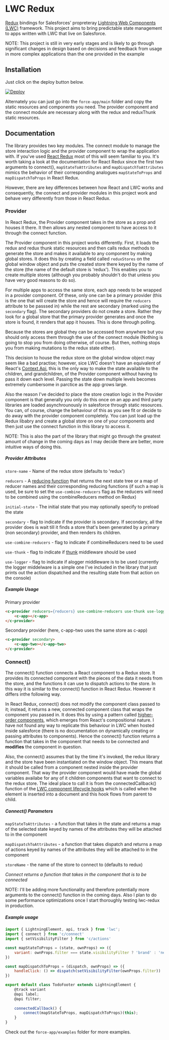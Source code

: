 
# LWC Redux
[Redux](https://redux.js.org/introduction/getting-started) bindings for Salesforces' propreteray [Lightning Web Components (LWC)](https://developer.salesforce.com/blogs/2018/12/introducing-lightning-web-components.html) framework. This project aims to bring predictable state management to apps written with LWC that live on Salesforce.  

NOTE: This project is still in very early stages and is likely to go through significant changes in design based on decisions and feedback from usage in more complex applications than the one provided in the example

## Installation
Just click on the deploy button below.

[![Deploy](https://deploy-to-sfdx.com/dist/assets/images/DeployToSFDX.svg)](https://deploy-to-sfdx.com)

Alternately you can just go into the `force-app/main` folder and copy the static resources and components you need. The provider component and the connect module are necessary along with the redux and reduxThunk static resources. 

## Documentation

The library provides two key modules. The connect module to manage the store interaction logic and the provider component to wrap the application with. If you've used [React Redux](https://react-redux.js.org/) most of this will seem familiar to you. It's worth taking a look at the documentation for React Redux since the first two arguments to connect(), `mapStateToAttributes` and `mapDispatchToAttributes` mimics the behavior of their corresponding analogues `mapStateToProps` and `mapDispatchToProps` in React Redux. 

However, there are key differences between how React and LWC works and consequently, the connect and provider modules in this project work and behave very differently from those in React Redux.

### Provider
In React Redux, the Provider component takes in the store as a prop and houses it there. It then allows any nested component to have access to it through the connect function.  

The Provider component in this project works differently. First, it loads the redux and redux thunk static resources and then calls redux methods to generate the store and makes it available to any component by making global stores. It does this by creating a field called `reduxStores` on the global window object and puts the created store there keyed by the name of the store (the name of the default store is 'redux'). This enables you to create multiple stores (although you probably shouldn't do that unless you have very good reasons to do so). 

For multiple apps to access the same store, each app needs to be wrapped in a provider component. Of these, only one can be a primary provider (this is the one that will create the store and hence will require the `reducers` attribute to be passsed in) while the rest are secondary (marked using the `secondary` flag). The secondary providers do not create a store. Rather they look for a global store that the primary provider generates and once the store is found, it renders that app it houses. This is done through polling. 

Because the stores are global they can be accessed from anywhere but you should only access them through the use of the connect module (Nothing is going to stop you from doing otherwise, of course. But then, nothing stops you from making mutations to the redux state either).

This decision to house the redux store on the global window object may seem like a bad practise; however, sice LWC doesn't have an equivalent of React's [Context Api](https://reactjs.org/docs/context.html), this is the only way to make the state available to the children, and grandchildren, of the Provider component without having to pass it down each level. Passing the state down multiple levels becomes extremely cumbersome in parctice as the app grows large.

Also the reason I've decided to place the store creation logic in the Provider component is that generally you only do this once on an app and third party libraries are loaded asynchrounously in salesforce through static resources. You can, of course, change the behaviour of this as you see fit or decide to do away with the provider component completely. You can just load up the Redux libabry and create a global store on one of your components and then just use the connect function in this library to access it. 

NOTE: This is also the part of the library that might go through the greatest amount of change in the coming days as I may decide there are better, more intuitive ways of doing this. 

##### Provider Attributes
`store-name` - Name of the redux store (defaults to 'redux')

`reducers` - A [reducing function](https://redux.js.org/glossary#reducer) that returns the next state tree or a map of reducer names and their corresponding reducing functions (if such a map is used, be sure to set the `use-combine-reducers` flag as the reducers will need to be combined using the combineReducers method on Redux)

`initial-state` - The initial state that you may optionally specify to preload the state

`secondary` - flag to indicate if the provider is secondary. If secondary, all the provider does is wait till it finds a store that's been generated by a primary (non secondary) provider, and then renders its children.

`use-combine-reducers` - flag to indicate if combineReducers need to be used

`use-thunk` - flag to indicate if [thunk](https://github.com/reduxjs/redux-thunk) middleware should be used

`use-logger` - flag to indicate if alogger middleware is to be used (currently the logger middelware is a simple one I've included in the library that just prints out the action dispatched and the resulting state from that action on the console)

##### Example Usage
Primary provider
```html
<c-provider reducers={reducers} use-combine-reducers use-thunk use-logger>
    <c-app></c-app>
</c-provider>
```
Secondary provider (here, c-app-two uses the same store as c-app)
```html
<c-provider secondary>
    <c-app-two></c-app-two>
</c-provider>
```

### Connect()

The connect() function connects a React component to a Redux store. It provides its connected component with the pieces of the data it needs from the store, and the functions it can use to dispatch actions to the store. In this way it is similar to the connect() function in React Redux. However it differs inthe following way.

In React Redux, connect() does not modify the component class passed to it; instead, it returns a new, connected component class that wraps the component you passed in. It does this by using a pattern called [higher-order components](https://reactjs.org/docs/higher-order-components.html), which emerges from React's compositional nature. I have not found any way to replicate this behaviour in LWC when hosted inside salesforce (there is no documentation on dynamically creating or passing attributes to components). Hence the connect() function returns a function that takes in the component that needs to be connected and **modifies** the component in question.

Also, the connect() assumes that by the time it's invoked, the redux library and the store have been instantiated on the window object. This means that it should be called from a component nested inside the provider component. That way the provider component would have made the global variables availabe for any of it children components that want to connect to the redux store. The ideal place to call it is from the connectedCallback() function of the [LWC component lifecycle hooks](https://developer.salesforce.com/docs/component-library/documentation/lwc/lwc.reference_lifecycle_hooks) which is called when the element is inserted into a document and this hook flows from parent to child. 

##### Connect() Parameters

`mapStateToAttributes` - a function that takes in the state and returns a map of the selected state keyed by names of the attributes they will be attached to in the component

`mapDispatchToAttributes` - a function that takes dispatch and returns a map of actions keyed by names of the attributes they will be attached to in the component

`storeName` - the name of the store to connect to (defaults to redux)

*Connect returns a function that takes in the component that is to be connected*

NOTE: I'll be adding more functionality and therefore potentially more arguments to the connect() function in the coming days. Also I plan to do some performance optimizations once I start thoroughly testing lwc-redux in production.

##### Example usage
```javascript
import { LightningElement, api, track } from 'lwc';
import { connect } from 'c/connect'
import { setVisibilityFilter } from 'c/actions'

const mapStateToProps = (state, ownProps) => ({
    variant: ownProps.filter === state.visibilityFilter ? 'brand' : 'neutral'
})

const mapDispatchToProps = (dispatch, ownProps) => ({
    handleClick: () => dispatch(setVisibilityFilter(ownProps.filter))
})

export default class TodoFooter extends LightningElement {
    @track variant
    @api label; 
    @api filter;
    
    connectedCallback() {
        connect(mapStateToProps, mapDispatchToProps)(this);
    }
}
```

Check out the `force-app/examples` folder for more examples.
